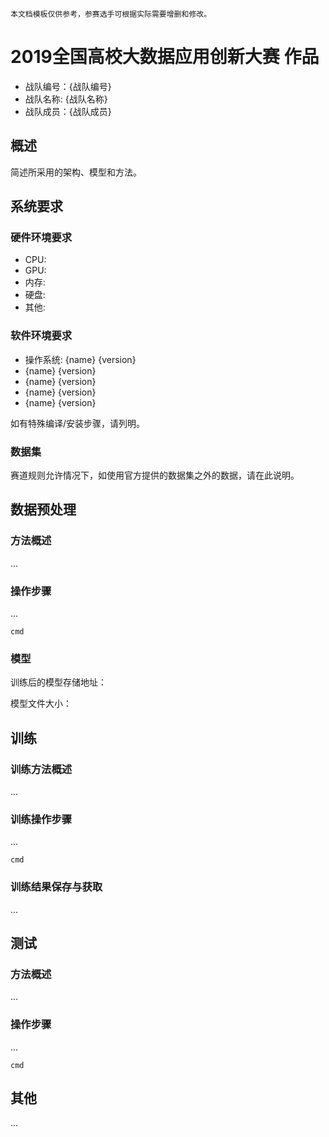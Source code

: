 ```
本文档模板仅供参考，参赛选手可根据实际需要增删和修改。
```

# 2019全国高校大数据应用创新大赛 作品

* 战队编号：{战队编号}
* 战队名称: {战队名称}
* 战队成员：{战队成员}

## 概述

简述所采用的架构、模型和方法。

## 系统要求

### 硬件环境要求

* CPU:
* GPU:
* 内存:
* 硬盘:
* 其他:

### 软件环境要求

* 操作系统: {name} {version}
* {name} {version}
* {name} {version}
* {name} {version}
* {name} {version}

如有特殊编译/安装步骤，请列明。

### 数据集

赛道规则允许情况下，如使用官方提供的数据集之外的数据，请在此说明。

## 数据预处理

### 方法概述
...

### 操作步骤
...
```
cmd
```
### 模型

训练后的模型存储地址：

模型文件大小：


## 训练

### 训练方法概述

...

### 训练操作步骤
...
```
cmd
```

### 训练结果保存与获取

...

## 测试

### 方法概述
...

### 操作步骤
...
```
cmd
```

## 其他
...